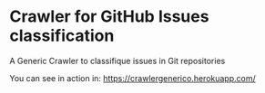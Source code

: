 # Crawler for GitHub Issues classification 
A Generic Crawler to classifique issues in Git repositories 

You can see in action in: https://crawlergenerico.herokuapp.com/ 
